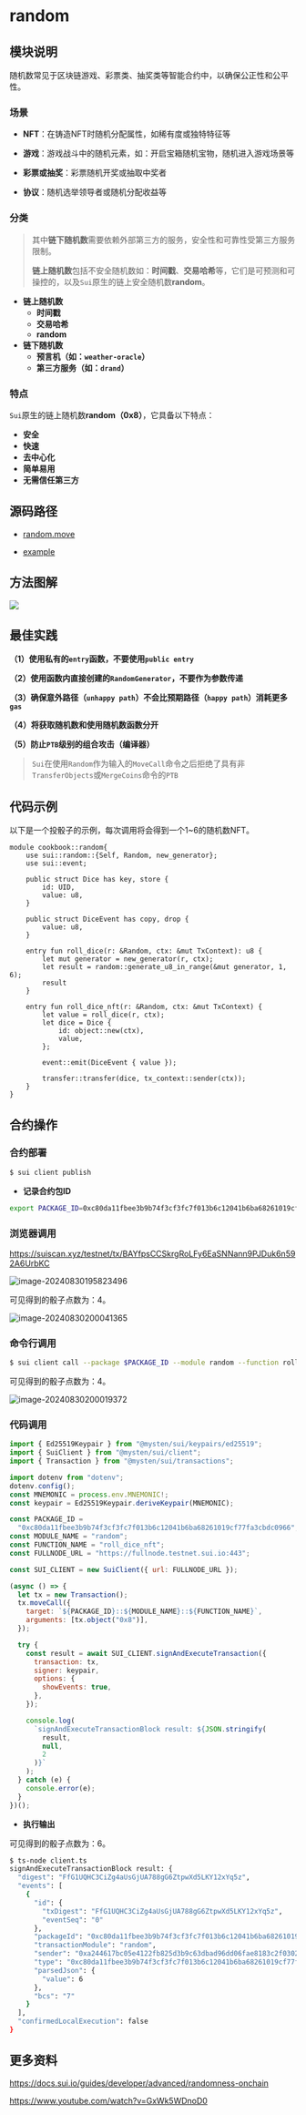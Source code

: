 # random

## 模块说明

随机数常见于区块链游戏、彩票类、抽奖类等智能合约中，以确保公正性和公平性。

### 场景

-   **NFT**：在铸造NFT时随机分配属性，如稀有度或独特特征等

-   **游戏**：游戏战斗中的随机元素，如：开启宝箱随机宝物，随机进入游戏场景等

-   **彩票或抽奖**：彩票随机开奖或抽取中奖者

-   **协议**：随机选举领导者或随机分配收益等

### 分类

>   其中**链下随机数**需要依赖外部第三方的服务，安全性和可靠性受第三方服务限制。
>
>   **链上随机数**包括不安全随机数如：**时间戳**、**交易哈希**等，它们是可预测和可操控的，以及`Sui`原生的链上安全随机数**random**。

-   **链上随机数**
    -   **时间戳**
    -   **交易哈希**
    -   **random**
-   **链下随机数**
    -   **预言机（如：`weather-oracle`）**
    -   **第三方服务（如：`drand`）**

### 特点

`Sui`原生的链上随机数**random（0x8）**，它具备以下特点：

-   **安全**
-   **快速**
-   **去中心化**
-   **简单易用**
-   **无需信任第三方**

## 源码路径

-   [random.move](https://github.com/MystenLabs/sui/blob/main/crates/sui-framework/packages/sui-framework/sources/random.move)

-   [example](https://github.com/MystenLabs/sui/tree/main/examples/move/random)

## 方法图解

![](images/random.svg)

## 最佳实践

**（1）使用私有的`entry`函数，不要使用`public entry`**

**（2）使用函数内直接创建的`RandomGenerator`，不要作为参数传递**

**（3）确保意外路径（`unhappy path`）不会比预期路径（`happy path`）消耗更多`gas`**

**（4）将获取随机数和使用随机数函数分开**

**（5）防止`PTB`级别的组合攻击（编译器）**

>   `Sui`在使用`Random`作为输入的`MoveCall`命令之后拒绝了具有非`TransferObjects`或`MergeCoins`命令的`PTB`

## 代码示例

以下是一个投骰子的示例，每次调用将会得到一个1~6的随机数NFT。

```move
module cookbook::random{
    use sui::random::{Self, Random, new_generator};
    use sui::event;

    public struct Dice has key, store {
        id: UID,
        value: u8,
    }

    public struct DiceEvent has copy, drop {
        value: u8,
    }

    entry fun roll_dice(r: &Random, ctx: &mut TxContext): u8 {
        let mut generator = new_generator(r, ctx); 
        let result = random::generate_u8_in_range(&mut generator, 1, 6);
        result
    }

    entry fun roll_dice_nft(r: &Random, ctx: &mut TxContext) {
        let value = roll_dice(r, ctx);
        let dice = Dice {
            id: object::new(ctx),
            value,
        };

        event::emit(DiceEvent { value });

        transfer::transfer(dice, tx_context::sender(ctx));
    }
}
```

## 合约操作

### 合约部署

```bash
$ sui client publish
```

-   **记录合约包ID**

```bash
export PACKAGE_ID=0xc80da11fbee3b9b74f3cf3fc7f013b6c12041b6ba68261019cf77fa3cbdc0966
```

### 浏览器调用

https://suiscan.xyz/testnet/tx/BAYfpsCCSkrgRoLFy6EaSNNann9PJDuk6n592A6UrbKC

![image-20240830195823496](images/image-20240830195823496.png)

可见得到的骰子点数为：4。

![image-20240830200041365](images/image-20240830200041365.png)

### 命令行调用

```bash
$ sui client call --package $PACKAGE_ID --module random --function roll_dice_nft --args 0x8
```

可见得到的骰子点数为：4。

![image-20240830200019372](images/image-20240830200019372.png)

### 代码调用

```js
import { Ed25519Keypair } from "@mysten/sui/keypairs/ed25519";
import { SuiClient } from "@mysten/sui/client";
import { Transaction } from "@mysten/sui/transactions";

import dotenv from "dotenv";
dotenv.config();
const MNEMONIC = process.env.MNEMONIC!;
const keypair = Ed25519Keypair.deriveKeypair(MNEMONIC);

const PACKAGE_ID =
  "0xc80da11fbee3b9b74f3cf3fc7f013b6c12041b6ba68261019cf77fa3cbdc0966";
const MODULE_NAME = "random";
const FUNCTION_NAME = "roll_dice_nft";
const FULLNODE_URL = "https://fullnode.testnet.sui.io:443";

const SUI_CLIENT = new SuiClient({ url: FULLNODE_URL });

(async () => {
  let tx = new Transaction();
  tx.moveCall({
    target: `${PACKAGE_ID}::${MODULE_NAME}::${FUNCTION_NAME}`,
    arguments: [tx.object("0x8")],
  });

  try {
    const result = await SUI_CLIENT.signAndExecuteTransaction({
      transaction: tx,
      signer: keypair,
      options: {
        showEvents: true,
      },
    });

    console.log(
      `signAndExecuteTransactionBlock result: ${JSON.stringify(
        result,
        null,
        2
      )}`
    );
  } catch (e) {
    console.error(e);
  }
})();
```

-   **执行输出**

可见得到的骰子点数为：6。

```bash
$ ts-node client.ts 
signAndExecuteTransactionBlock result: {
  "digest": "FfG1UQHC3CiZg4aUsGjUA788gG6ZtpwXd5LKY12xYq5z",
  "events": [
    {
      "id": {
        "txDigest": "FfG1UQHC3CiZg4aUsGjUA788gG6ZtpwXd5LKY12xYq5z",
        "eventSeq": "0"
      },
      "packageId": "0xc80da11fbee3b9b74f3cf3fc7f013b6c12041b6ba68261019cf77fa3cbdc0966",
      "transactionModule": "random",
      "sender": "0xa244617bc05e4122fb825d3b9c63dbad96dd06fae8183c2f03027b1feff12028",
      "type": "0xc80da11fbee3b9b74f3cf3fc7f013b6c12041b6ba68261019cf77fa3cbdc0966::random::DiceEvent",
      "parsedJson": {
        "value": 6
      },
      "bcs": "7"
    }
  ],
  "confirmedLocalExecution": false
}
```

## 更多资料

https://docs.sui.io/guides/developer/advanced/randomness-onchain

https://www.youtube.com/watch?v=GxWk5WDnoD0